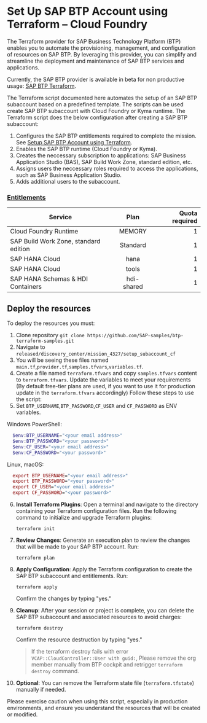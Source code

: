 # Set Up SAP BTP Account using Terraform – Cloud Foundry

The Terraform provider for SAP Business Technology Platform (BTP) enables you to automate the provisioning, management, and configuration of resources on SAP BTP. By leveraging this provider, you can simplify and streamline the deployment and maintenance of SAP BTP services and applications.

Currently, the SAP BTP provider is available in beta for non productive usage: [SAP BTP Terraform](https://registry.terraform.io/providers/SAP/btp/latest).

The Terraform script documented here automates the setup of an SAP BTP subaccount based on a predefined template. The scripts can be used create SAP BTP subaccount with Cloud Foundry or Kyma runtime. The Terraform script does the below configuration after creating a SAP BTP subaccount:

1. Configures the SAP BTP entitlements required to complete the mission. See [Setup SAP BTP Account using Terraform](https://github.com/SAP-samples/btp-terraform-samples/blob/main/released/discovery_center/mission_4327/setup_subaccount_cf/README.md#entitlements).
2. Enables the SAP BTP runtime (Cloud Foundry or Kyma).
3. Creates the neccessary subscription to applications: SAP Business Application Studio (BAS), SAP Build Work Zone, standard edition, etc.
4. Assigns users the neccessary roles required to access the applications, such as SAP Business Application Studio.
5. Adds additional users to the subaccount.
### [Entitlements ](https://github.tools.sap/refapps/incidents-mgmt/blob/main/documentation/administrate/Prepare-BTP/Configure-BTP-CF.md)

| Service     |      Plan      |  Quota required |
| ------------- | :-----------: | ----: |
| Cloud Foundry Runtime     | MEMORY | 1 |
| SAP Build Work Zone, standard edition    |  Standard    |   1 |
| SAP HANA Cloud |   hana    |    1 |
| SAP HANA Cloud |   tools   |    1 |
| SAP HANA Schemas & HDI Containers |   hdi-shared   |    1 |

## Deploy the resources

To deploy the resources you must:
1. Clone repository `git clone https://github.com/SAP-samples/btp-terraform-samples.git`
2. Navigate to `released/discovery_center/mission_4327/setup_subaccount_cf`
3. You will be seeing these files named `main.tf`,`provider.tf`,`samples.tfvars`,`variables.tf`.
4. Create a file named `terraform.tfvars` and copy `samples.tfvars` content to `terraform.tfvars`. Update the variables to meet your requirements (By default free-tier plans are used, if you want to use it for production update in the `terraform.tfvars` accordingly)
Follow these steps to use the script:
5. Set `BTP_USERNAME`,`BTP_PASSWORD`,`CF_USER` and `CF_PASSWORD` as ENV variables.
   
Windows PowerShell:
```Powershell
  $env:BTP_USERNAME="<your email address>"
  $env:BTP_PASSWORD="<your password>"
  $env:CF_USER="<your email address>"
  $env:CF_PASSWORD="<your password>"
```
Linux, macOS:
```mac OS
  export BTP_USERNAME="<your email address>"
  export BTP_PASSWORD="<your password>"
  export CF_USER="<your email address>"
  export CF_PASSWORD="<your password>"
```
6. **Install Terraform Plugins**: Open a terminal and navigate to the directory containing your Terraform configuration files. Run the following command to initialize and upgrade Terraform plugins:

    ```shell
    terraform init
    ```

7. **Review Changes**: Generate an execution plan to review the changes that will be made to your SAP BTP account. Run:

    ```shell
    terraform plan
    ```

8. **Apply Configuration**: Apply the Terraform configuration to create the SAP BTP subaccount and entitlements. Run:

    ```shell
    terraform apply
    ```

    Confirm the changes by typing "yes."

9. **Cleanup**: After your session or project is complete, you can delete the SAP BTP subaccount and associated resources to avoid charges:

    ```shell
    terraform destroy
    ```

    Confirm the resource destruction by typing "yes."
   
   > If the terraform destroy fails with error `VCAP::CloudController::User with guid:`, Please remove the org member manually from BTP cockpit and retrigger `terraform destroy` command.

11. **Optional**: You can remove the Terraform state file (`terraform.tfstate`) manually if needed.

Please exercise caution when using this script, especially in production environments, and ensure you understand the resources that will be created or modified.
